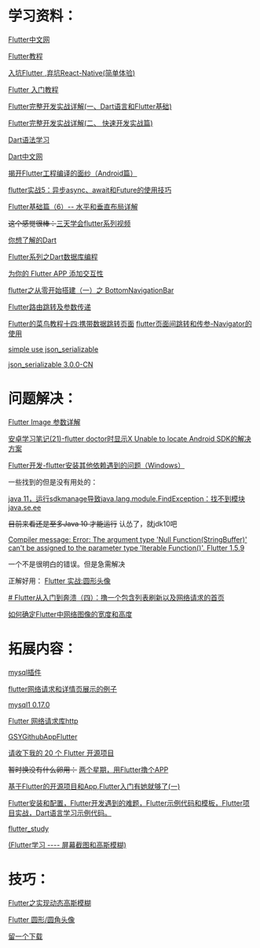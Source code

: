 # 学习资料：

[Flutter中文网](https://flutterchina.club/get-started/test-drive/)

[Flutter教程](https://flutterchina.club/tutorials/)

[入坑Flutter ,弃坑React-Native(简单体验)](https://www.liangzl.com/get-article-detail-17693.html)

[Flutter 入门教程](https://blog.csdn.net/sinat_17775997/article/details/82108352)

[Flutter完整开发实战详解(一、Dart语言和Flutter基础) ](https://juejin.im/post/5b631d326fb9a04fce524db2)

[Flutter完整开发实战详解(二、 快速开发实战篇)](https://www.jianshu.com/p/5768a999790d?utm_source=oschina-app)

[Dart语法学习](https://www.jianshu.com/p/9e5f4c81cc7d)

[Dart中文网](http://dart.goodev.org/)

[揭开Flutter工程编译的面纱（Android篇）](https://blog.csdn.net/mcryeasy/article/details/88175068)

[flutter实战5：异步async、await和Future的使用技巧](https://segmentfault.com/a/1190000014396421)

[Flutter基础篇（6）-- 水平和垂直布局详解](https://www.jianshu.com/p/7511cb18a05e?utm_source=oschina-app)

~~这个感觉很棒：~~[三天学会flutter系列视频](https://www.bilibili.com/video/av38906503)

[你想了解的Dart](https://www.jianshu.com/p/d41952e51120)


[Flutter系列之Dart数据库编程](https://blog.csdn.net/s1120080286/article/details/83445840)

[为你的 Flutter APP 添加交互性](https://juejin.im/post/5b612a59e51d4515b01c004e)



[flutter之从零开始搭建（一）之 BottomNavigationBar](https://juejin.im/post/5b3ee0b66fb9a04f8a21678c)

[Flutter路由跳转及参数传递](https://www.jianshu.com/p/866619e22941)

[Flutter的菜鸟教程十四:携带数据跳转页面](https://blog.csdn.net/duo_shine/article/details/81261440
)
[flutter页面间跳转和传参-Navigator的使用](https://www.jianshu.com/p/cb0af52376ba)

[simple use json_serializable](https://caijinglong.github.io/json2dart/index.html)

[json_serializable 3.0.0-CN](https://translate.google.com.hk/translate?sl=auto&tl=zh-CN&u=https://pub.dev/packages/json_serializable%23-readme-tab-)

# 问题解决：

[Flutter Image 参数详解](https://blog.csdn.net/chenlove1/article/details/84111554)

[安卓学习笔记(21)-flutter doctor时显示X Unable to locate Android SDK的解决方案](https://blog.csdn.net/kabuto_hui/article/details/79505262)

[Flutter开发-flutter安装其他依赖遇到的问题（Windows）](https://blog.csdn.net/u013275973/article/details/81134169)

一些找到的但是没有用处的：

[java 11，运行sdkmanage导致java.lang.module.FindException：找不到模块java.se.ee](https://cloud.tencent.com/developer/ask/210444/answer/325161)

~~目前来看还是至多Java 10 才能运行~~
认怂了，就jdk10吧

[Compiler message: Error: The argument type 'Null Function(StringBuffer)' can't be assigned to the parameter type 'Iterable<DiagnosticsNode> Function()'. Flutter 1.5.9](https://github.com/renefloor/flutter_cached_network_image/issues/171)

一个不是很明白的错误。但是急需解决

正解好用：
[Flutter 实战:圆形头像](https://www.jianshu.com/p/1f1c6bbfdebf)


[# Flutter从入门到奔溃（四）：撸一个包含列表刷新以及网络请求的首页](https://www.jianshu.com/p/7265b054271f)

[如何确定Flutter中网络图像的宽度和高度](https://www.jianshu.com/p/804a8e12d91a)


# 拓展内容：

[mysql插件](https://pub.dev/packages/mysql1#-installing-tab-)

[flutter网络请求和详情页展示的例子](https://blog.csdn.net/kfeng632/article/details/80934427)

[mysql1 0.17.0](https://pub.dev/packages/mysql1)

[Flutter 网络请求库http](https://www.cnblogs.com/zhujiabin/p/10333253.html)

[GSYGithubAppFlutter](https://github.com/CarGuo/GSYGithubAppFlutter)

[请收下我的 20 个 Flutter 开源项目](https://www.jianshu.com/p/72e359bfe1e0)

~~暂时换没有什么卵用：~~
[两个星期，用Flutter撸个APP](https://www.cnblogs.com/game-over/p/9998392.html)


[基于Flutter的开源项目和App,Flutter入门有她就够了(一)](https://www.jianshu.com/p/c4bc4a612e88?utm_campaign=haruki&utm_content=note&utm_medium=reader_share&utm_source=qq)

[Flutter安装和配置，Flutter开发遇到的难题，Flutter示例代码和模板，Flutter项目实战，Dart语言学习示例代码。](https://github.com/AweiLoveAndroid/Flutter-learning)

[flutter_study](https://github.com/luhenchang/flutter_study)

[(Flutter学习 ---- 屏幕截图和高斯模糊)](https://juejin.im/post/5b03ea7e51882565bd2594b0)
# 技巧：
[Flutter之实现动态高斯模糊](https://www.jianshu.com/p/5c6095be73d4)

[Flutter 圆形/圆角头像](https://www.jianshu.com/p/b4085a1a5129)

[留一个下载](https://download.csdn.net/download/u010326875/11082948)

